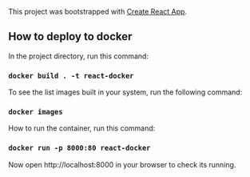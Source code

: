 This project was bootstrapped with [Create React App](https://github.com/facebook/create-react-app).

## How to deploy to docker

In the project directory, run this command:

### `docker build . -t react-docker`

To see the list images built in your system, run the following command:

### `docker images`

How to run the container, run this command:

### `docker run -p 8000:80 react-docker`

Now open http://localhost:8000 in your browser to check its running.

